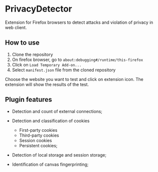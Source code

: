 # PrivacyDetector
Extension for Firefox browsers to detect attacks and violation of privacy in web client.

## How to use
1. Clone the repository
2. On firefox browser, go to `about:debugging#/runtime/this-firefox`
3. Click on `Load Temporary Add-on...`
4. Select `manifest.json` file from the cloned repository

Choose the website you want to test and click on extension icon. The extension will show the results of the test.

##  Plugin features
- Detection and count of external connections;

- Detection and classification of cookies
    - First-party cookies
    - Third-party cookies
    - Session cookies
    - Persistent cookies;

- Detection of local storage and session storage;

- Identification of canvas fingerprinting;